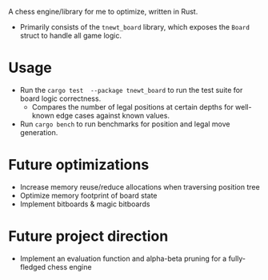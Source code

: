 A chess engine/library for me to optimize, written in Rust.
- Primarily consists of the `tnewt_board` library, which exposes the `Board` struct to handle all game logic.

# Usage
- Run the `cargo test  --package tnewt_board` to run the test suite for board logic correctness.
  - Compares the number of legal positions at certain depths for well-known edge cases against known values.
- Run `cargo bench` to run benchmarks for position and legal move generation.

# Future optimizations
- Increase memory reuse/reduce allocations when traversing position tree
- Optimize memory footprint of board state
- Implement bitboards & magic bitboards

# Future project direction
- Implement an evaluation function and alpha-beta pruning for a fully-fledged chess engine
